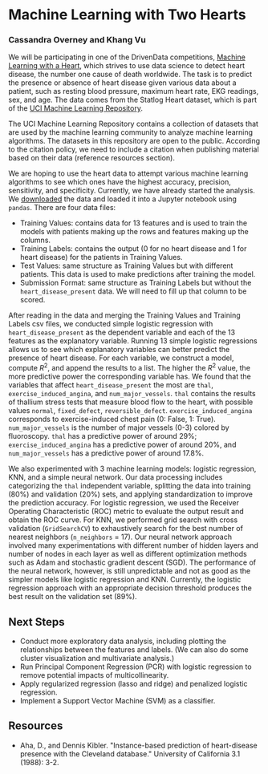 # Machine Learning with Two Hearts
### Cassandra Overney and Khang Vu

We will be participating in one of the DrivenData competitions, [Machine Learning with a Heart](https://www.drivendata.org/competitions/54/machine-learning-with-a-heart/page/109/), which strives to use data science to detect heart disease, the number one cause of death worldwide. The task is to predict the presence or absence of heart disease given various data about a patient, such as resting blood pressure, maximum heart rate, EKG readings, sex, and age. The data comes from the Statlog Heart dataset, which is part of the [UCI Machine Learning Repository](http://archive.ics.uci.edu/ml/datasets/statlog+(heart)).

The UCI Machine Learning Repository contains a collection of datasets that are used by the machine learning community to analyze machine learning algorithms. The datasets in this repository are open to the public. According to the citation policy, we need to include a citation when publishing material based on their data (reference resources section).       

We are hoping to use the heart data to attempt various machine learning algorithms to see which ones have the highest accuracy, precision, sensitivity, and specificity. Currently, we have already started the analysis. We [downloaded](https://www.drivendata.org/competitions/54/machine-learning-with-a-heart/data/) the data and loaded it into a Jupyter notebook using `pandas`. There are four data files:
- Training Values: contains data for 13 features and is used to train the models with patients making up the rows and features making up the columns.
- Training Labels: contains the output (0 for no heart disease and 1 for heart disease) for the patients in Training Values.    
- Test Values: same structure as Training Values but with different patients. This data is used to make predictions after training the model.
- Submission Format: same structure as Training Labels but without the `heart_disease_present` data. We will need to fill up that column to be scored.

After reading in the data and merging the Training Values and Training Labels csv files, we conducted simple logistic regression with `heart_disease_present` as the dependent variable and each of the 13 features as the explanatory variable. Running 13 simple logistic regressions allows us to see which explanatory variables can better predict the presence of heart disease. For each variable, we construct a model, compute $R^{2}$, and append the results to a list. The higher the $R^{2}$ value, the more predictive power the corresponding variable has. We found that the variables that affect `heart_disease_present` the most are `thal`, `exercise_induced_angina`, and `num_major_vessels`. `thal` contains the results of thallium stress tests that measure blood flow to the heart, with possible values `normal`, `fixed_defect`, `reversible_defect`. `exercise_induced_angina` corresponds to exercise-induced chest pain (0: False, 1: True). `num_major_vessels` is the number of major vessels (0-3) colored by fluoroscopy. `thal` has a predictive power of around 29%; `exercise_induced_angina` has a predictive power of around 20%, and `num_major_vessels` has a predictive power of around 17.8%.    

We also experimented with 3 machine learning models: logistic regression, KNN, and a simple neural network. Our data processing includes categorizing the `thal` independent variable, splitting the data into training (80%) and validation (20%) sets, and applying standardization to improve the prediction accuracy. For logistic regression, we used the Receiver Operating Characteristic (ROC) metric to evaluate the output result and obtain the ROC curve. For KNN, we performed grid search with cross validation (`GridSearchCV`) to exhaustively search for the best number of nearest neighbors (`n_neighbors` = 17). Our neural network approach involved many experimentations with different number of hidden layers and number of nodes in each layer as well as different optimization methods such as Adam and stochastic gradient descent (SGD). The performance of the neural network, however, is still unpredictable and not as good as the simpler models like logistic regression and KNN. Currently, the logistic regression approach with an appropriate decision threshold produces the best result on the validation set (89%).  

## Next Steps
- Conduct more exploratory data analysis, including plotting the relationships between the features and labels. (We can also do some cluster visualization and multivariate analysis.)
- Run Principal Component Regression (PCR) with logistic regression to remove potential impacts of multicollinearity.
- Apply regularized regression (lasso and ridge) and penalized logistic regression.
- Implement a Support Vector Machine (SVM) as a classifier.

## Resources
- Aha, D., and Dennis Kibler. "Instance-based prediction of heart-disease presence with the Cleveland database." University of California 3.1 (1988): 3-2.

